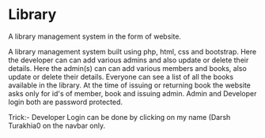 # Library
A library management system in the form of website.

A library management system built using php, html, css and bootstrap.
Here the developer can can add various admins and also update or delete their details.
Here the admin(s) can can add various members and books, also update or delete their details.
Everyone can see a list of all the books available in the library.
At the time of issuing or returning book the website asks only for id's of member, book and issuing admin.
Admin and Developer login both are password protected.

Trick:- Developer Login can be done by clicking on my name (Darsh Turakhia0 on the navbar only.
